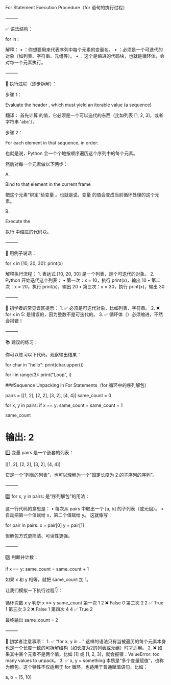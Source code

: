 For Statement Execution Procedure（for 语句的执行过程）

⸻

✅ 语法结构：

for <name> in <expression>:
    <suite>

解释：
	•	<name>：你想要用来代表序列中每个元素的变量名。
	•	<expression>：必须是一个可迭代的对象（如列表、字符串、元组等）。
	•	<suite>：这个是缩进的代码块，也就是循环体，会对每一个元素执行。

⸻

🧠 执行过程（逐步拆解）：

步骤 1：

Evaluate the header <expression>, which must yield an iterable value (a sequence)

翻译：
首先计算 <expression> 的值，它必须是一个可以迭代的东西（比如列表 [1, 2, 3]，或者字符串 'abc'）。

步骤 2：

For each element in that sequence, in order:

也就是说，Python 会一个个地按顺序遍历这个序列中的每个元素。

然后对每一个元素做以下两步：

A.

Bind <name> to that element in the current frame

把这个元素“绑定”给变量 <name>。也就是说，变量 <name> 的值会变成当前循环处理的这个元素。

B.

Execute the <suite>

执行 <suite> 中缩进的代码块。

⸻

🧸 用例子说话：

for x in [10, 20, 30]:
    print(x)

解释执行流程：
	1.	表达式 [10, 20, 30] 是一个列表，是个可迭代的对象。
	2.	Python 开始迭代这个列表：
	•	第一次：x = 10，执行 print(x)，输出 10
	•	第二次：x = 20，执行 print(x)，输出 20
	•	第三次：x = 30，执行 print(x)，输出 30

⸻

🧠 初学者的常见误区提示：
	1.	✅ 必须是可迭代对象，比如列表、字符串。
	2.	❌ for x in 5: 是错误的，因为整数不是可迭代的。
	3.	✅ 循环体（）必须缩进，不然会报错！

⸻

📚 建议的练习：

你可以练习以下代码，观察输出结果：

for char in "hello":
    print(char.upper())

for i in range(3):
    print("Loop", i)





###Sequence Unpacking in For Statements（for 循环中的序列解包）

pairs = [[1, 2], [2, 2], [3, 2], [4, 4]]
same_count = 0

for x, y in pairs:
    if x == y:
        same_count = same_count + 1

same_count
# 输出: 2

1️⃣ 变量 pairs 是一个嵌套的列表：

[[1, 2], [2, 2], [3, 2], [4, 4]]

它是一个“列表的列表”，也可以理解为一个“固定长度为 2 的子序列的序列”。

⸻

2️⃣ for x, y in pairs: 是“序列解包”的用法：

这一行代码的意思是：
	•	每次从 pairs 中取出一个 [a, b] 的子列表（或元组）。
	•	自动把第一个值赋给 x，第二个值赋给 y。
这就像写：

for pair in pairs:
    x = pair[0]
    y = pair[1]

但解包方式更简洁、可读性更强。

⸻

3️⃣ 判断并计数：

if x == y:
    same_count = same_count + 1

如果 x 和 y 相等，就把 same_count 加 1。

让我们模拟一下执行过程👇：

循环次数	x	y	判断 x == y	same_count
第一次	    1	2	❌ False	0
第二次	    2	2	✅ True	1
第三次	    3	2	❌ False	1
第四次	    4	4	✅ True	2

最终输出 same_count = 2

⸻

🧠 初学者注意事项：
	1.	✅ “for x, y in …” 这样的语法只有当被遍历的每个元素本身也是一个长度一致的可拆解结构（如长度为2的列表或元组）时才适用。
	2.	❌ 如果其中某个元素不是两个值，比如 [1] 或 [1, 2, 3]，就会报错：ValueError: too many values to unpack。
	3.	✅ x, y = something 本质是“多个变量赋值”，也称为解包。这个特性不仅适用于 for 循环，也适用于普通赋值语句，比如：

a, b = [5, 10]






